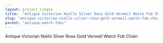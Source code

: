 ```yaml
---
layout: project_single
title:  "Antique Victorian Niello Silver Rose Gold Vermeil Watch Fob Chain"
slug: "antique-victorian-niello-silver-rose-gold-vermeil-watch-fob-chain"
parent: "antique-watch-fobs"
---
```

Antique Victorian Niello Silver Rose Gold Vermeil Watch Fob Chain